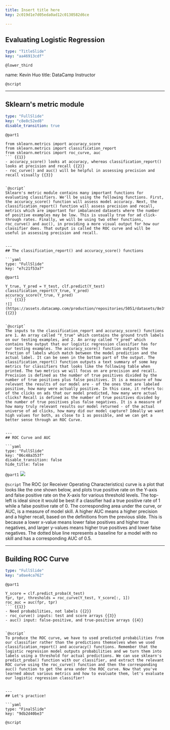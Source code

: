 ```yaml
---
title: Insert title here
key: 2c019d1e7d05eda0ad12c0130582d6ce

---
```

## Evaluating Logistic Regression

```yaml
type: "TitleSlide"
key: "aa46913cdf"
```

`@lower_third`

name: Kevin Huo
title: DataCamp Instructor


`@script`



---
## Sklearn's metric module

```yaml
type: "FullSlide"
key: "c8e8c52ed8"
disable_transition: true
```

`@part1`
```
from sklearn.metrics import accuracy_score
from sklearn.metrics import classification_report
from sklearn.metrics import roc_curve, auc
``` {{1}}
- accuracy_score() looks at accuracy, whereas classification_report() looks at precision and recall {{2}}
- roc_curve() and auc() will be helpful in assessing precision and recall visually {{3}}


`@script`
Sklearn's metric module contains many important functions for evaluating classifiers. We'll be using the following functions. First, the accuracy_score() function will assess model accuracy. Next, the classification_report() function will assess precision and recall, metrics which are important for imbalanced datasets where the number of positive examples may be low. This is usually true for ad click-through rates. Finally, we will be using two other functions, roc_curve() and auc(), in providing a more visual output for how our classifier does. That output is called the ROC curve and will be useful in assessing precision and recall.


---
## The classification_report() and accuracy_score() functions

```yaml
type: "FullSlide"
key: "e7c21f53a7"
```

`@part1`
```
Y_true, Y_pred = Y_test, clf.predict(Y_test)
classification_report(Y_true, Y_pred)
accuracy_score(Y_true, Y_pred)
``` {{1}}
![](https://assets.datacamp.com/production/repositories/5051/datasets/8e3ff55b2b1a0cb93dbc6320ab598940b48988f3/classification_output_sample.png) {{2}}


`@script`
The inputs to the classification_report and accuracy_score() functions are 1. An array called "Y_true" which contains the ground truth labels on our testing examples, and 2. An array called "Y_pred" which contains the output that our logistic regression classifier has for our testing examples. The accuracy_score() function outputs the fraction of labels which match between the model prediction and the actual label. It can be seen in the bottom part of the output. The classification_report() function outputs a text summary of some key metrics for classifiers that looks like the following table when printed. The two metrics we will focus on are precision and recall. Precision is defined as the number of true positives divided by the number of true positives plus false positives. It is a measure of how relevant the results of our model are - of the ones that are labeled positive, how many were actually positive. In this case, it refers to: of the clicks on ads that our model predicted, how many were actual clicks? Recall is defined as the number of true positives divided by the number of true positives plus false negatives. It is a measure of how many truly relevant results our model returned - of the actual universe of ad clicks, how many did our model capture? Ideally we want high values for both, as close to 1 as possible, and we can get a better sense through an ROC Curve.


---
## ROC Curve and AUC

```yaml
type: "FullSlide"
key: "06c48a353f"
disable_transition: false
hide_title: false
```

`@part1`
![](https://assets.datacamp.com/production/repositories/5051/datasets/c47cc159f58003c530598df255cf6b078ae7f392/roc_curve_x_small.png)


`@script`
The ROC (or Receiver Operating Characteristics) curve is a plot that looks like the one shown below, and plots true positive rate on the Y-axis and false positive rate on the X-axis for various threshold levels. The top-left is ideal since it would be best if a classifier had a true positive rate of 1 while a false positive rate of 0. The corresponding area under the curve, or AUC, is a measure of model skill. A higher AUC means a higher precision and a higher recall, based on the definitions from the previous slide. This is because a lower x-value means lower false positives and higher true negatives, and larger y-values means higher true positives and lower false negatives. The dotted blue line represents a baseline for a model with no skill and has a corresponding AUC of 0.5.


---
## Building ROC Curve

```yaml
type: "FullSlide"
key: "a0ae4ca762"
```

`@part1`
```
Y_score = clf.predict_proba(X_test) 
fpr, tpr, thresholds = roc_curve(Y_test, Y_score[:, 1])
roc_auc = auc(fpr, tpr)
``` {{1}}
- Need probabilities, not labels {{2}}
- roc_curve() inputs: test and score arrays {{3}}
- auc() input: false-positive, and true-positive arrays {{4}}


`@script`
To produce the ROC curve, we have to used predicted probabilities from our classifier rather than the predictions themselves when we used classification_report() and accuracy() functions. Remember that the logistic regression model outputs probabilities and we turn them into labels using a threshold for actual predictions. We can use sklearn's predict_proba() function with our classifier, and extract the relevant ROC curve using the roc_curve() function and then the corresponding auc() function to get the area under the ROC curve. Now that you've learned about various metrics and how to evaluate them, let's evaluate our logistic regression classifier!


---
## Let's practice!

```yaml
type: "FinalSlide"
key: "9db2d40be3"
```

`@script`


